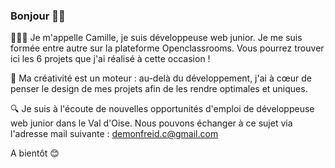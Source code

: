 ### Bonjour 👋🏻

👩🏻‍💻 Je m'appelle Camille, je suis développeuse web junior.
   Je me suis formée entre autre sur la plateforme Openclassrooms. Vous pourrez trouver ici les 6 projets que j'ai réalisé à cette occasion !
   
🎨 Ma créativité est un moteur : au-delà du développement, j'ai à cœur de penser le design de mes projets afin de les rendre optimales et uniques.

🔍 Je suis à l'écoute de nouvelles opportunités d'emploi de développeuse web junior dans le Val d'Oise. Nous pouvons échanger à ce sujet via l'adresse mail suivante : demonfreid.c@gmail.com

A bientôt 😊

<!--
**CamilledeMonfreid/CamilledeMonfreid** is a ✨ _special_ ✨ repository because its `README.md` (this file) appears on your GitHub profile.

Here are some ideas to get you started:

- 🔭 I’m currently working on ...
- 🌱 I’m currently learning ...
- 👯 I’m looking to collaborate on ...
- 🤔 I’m looking for help with ...
- 💬 Ask me about ...
- 📫 How to reach me: ...
- 😄 Pronouns: ...
- ⚡ Fun fact: ...
-->
